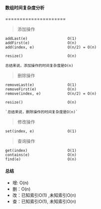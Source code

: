 #### 数组时间复杂度分析 

=====================


> 添加操作

    addLast(e)                  O(1)
    addFirst(e)                 O(n)
    add(index, e)               O(n/2) = O(n)
    
    resize()                    O(n)
    
    
  `总结来说，添加操作的时间复杂度是O(n)`
 
 

> 删除操作

    removeLast(e)               O(1)
    removeFirst(e)              O(n)
    remove(index, e)            O(n/2) = O(n)
    
    resize()                    O(n)
    
    `总结来说，删除操作的时间复杂度是O(n)`
    
> 修改操作

    set(index, e)               O(1)

> 查询操作
    
    get(index)                  O(1)
    contains(e)                 O(n)
    find(e)                     O(n)
    

#### 总结

* 增: O(n)
* 删：O(n)
* 改：已知索引O(1) ,未知索引O(n)
* 查：已知索引O(1), 未知索引O(n)
   




